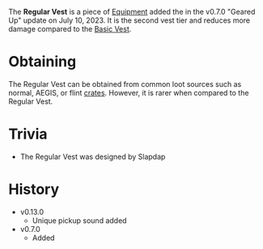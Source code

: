 The **Regular Vest** is a piece of [Equipment](/equipment) added the in the v0.7.0 "Geared Up" update on July 10, 2023. It is the second vest tier and reduces more damage compared to the [Basic Vest](/equipment/armor/basic_vest).

# Obtaining

The Regular Vest can be obtained from common loot sources such as normal, AEGIS, or flint [crates](/obstacles/crates). 
However, it is rarer when compared to the Regular Vest.

# Trivia

- The Regular Vest was designed by Slapdap

# History

 - v0.13.0
   - Unique pickup sound added 
 - v0.7.0
   - Added 